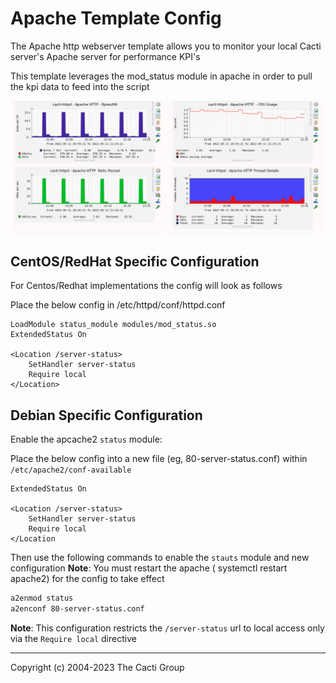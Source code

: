 # Apache Template Config

The Apache http webserver template allows you to monitor your local Cacti
server's Apache server for performance KPI's

This template leverages the mod_status module in apache in order to pull the kpi
data to feed into the script

![apache template view](images/apache-template-preview.png)

## CentOS/RedHat Specific Configuration

For Centos/Redhat implementations the config will look as follows

Place the below config in /etc/httpd/conf/httpd.conf

```console
LoadModule status_module modules/mod_status.so
ExtendedStatus On

<Location /server-status>
    SetHandler server-status
    Require local
</Location>
```

## Debian Specific Configuration

Enable the apcache2 `status` module:

Place the below config into a new file (eg, 80-server-status.conf) within
`/etc/apache2/conf-available`

```console
ExtendedStatus On

<Location /server-status>
    SetHandler server-status
    Require local
</Location
```

Then use the following commands to enable the `stauts` module and new
configuration **Note**: You must restart the apache ( systemctl restart apache2)
for the config to take effect

```bash
a2enmod status
a2enconf 80-server-status.conf
```

**Note**: This configuration restricts the `/server-status` url to local access
only via the `Require local` directive

---

Copyright (c) 2004-2023 The Cacti Group
